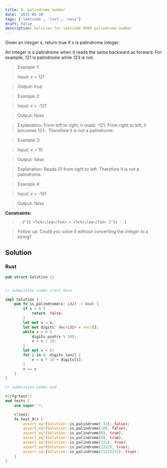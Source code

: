 ```yaml
---
title: 9. palindrome number
date: '2021-05-10'
tags: ['leetcode', 'rust', 'easy']
draft: false
description: Solution for leetcode 0009 palindrome number
---
```


 

  Given an integer x, return true if x is palindrome integer.

  An integer is a palindrome when it reads the same backward as forward. For example, 121 is palindrome while 123 is not.

   

 >   Example 1:

  

 >   Input: x <TeX>=</TeX> 121

 >   Output: true

  

 >   Example 2:

  

 >   Input: x <TeX>=</TeX> -121

 >   Output: false

 >   Explanation: From left to right, it reads -121. From right to left, it becomes 121-. Therefore it is not a palindrome.

  

 >   Example 3:

  

 >   Input: x <TeX>=</TeX> 10

 >   Output: false

 >   Explanation: Reads 01 from right to left. Therefore it is not a palindrome.

  

 >   Example 4:

  

 >   Input: x <TeX>=</TeX> -101

 >   Output: false

  

   

  **Constraints:**

  

 >   	-2^31 <TeX>\leq</TeX> x <TeX>\leq</TeX> 2^31 - 1

  

   

 >   Follow up: Could you solve it without converting the integer to a string?


## Solution
### Rust
```rust
pub struct Solution {}


// submission codes start here

impl Solution {
    pub fn is_palindrome(x: i32) -> bool {
        if x < 0 {
            return  false;
        }
        let mut v = x;
        let mut digits: Vec<i32> = vec![];
        while v > 0 {
            digits.push(v % 10);
            v = v / 10;
        }
        let mut v = 0;
        for i in 0..digits.len() {
            v = v * 10 + digits[i];
        }
        v == x
    }
}

// submission codes end

#[cfg(test)]
mod tests {
    use super::*;

    #[test]
    fn test_9() {
        assert_eq!(Solution::is_palindrome(-32), false);
        assert_eq!(Solution::is_palindrome(10), false);
        assert_eq!(Solution::is_palindrome(0), true);
        assert_eq!(Solution::is_palindrome(9), true);
        assert_eq!(Solution::is_palindrome(121), true);
        assert_eq!(Solution::is_palindrome(2222), true);
        assert_eq!(Solution::is_palindrome(11222211), true);
    }
}

```
